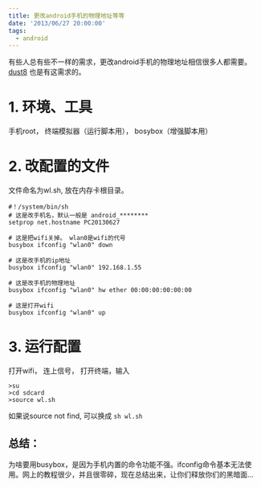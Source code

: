 ```yaml
---
title: 更改android手机的物理地址等等
date: '2013/06/27 20:00:00'
tags:
  - android
---
```


有些人总有些不一样的需求，更改android手机的物理地址相信很多人都需要。<br>
[dust8](http://www.dust8.com) 也是有这需求的。

# 1\. 环境、工具

手机root， 终端模拟器（运行脚本用）， bosybox（增强脚本用）

# 2\. 改配置的文件

文件命名为wl.sh, 放在内存卡根目录。

```
#！/system/bin/sh
# 这是改手机名，默认一般是 android_********
setprop net.hostname PC20130627

# 这是把wifi关掉。 wlan0是wifi的代号
busybox ifconfig "wlan0" down

# 这是改手机的ip地址
busybox ifconfig "wlan0" 192.168.1.55

# 这是改手机的物理地址
busybox ifconfig "wlan0" hw ether 00:00:00:00:00:00

# 这是打开wifi
busybox ifconfig "wlan0" up    
```

# 3\. 运行配置

打开wifi， 连上信号， 打开终端，输入

```
>su  
>cd sdcard  
>source wl.sh  
```

如果说source not find, 可以换成 `sh wl.sh`

## 总结：

为啥要用busybox，是因为手机内置的命令功能不强。ifconfig命令基本无法使用。网上的教程很少，并且很零碎，现在总结出来，让你们释放你们的黑暗面...
